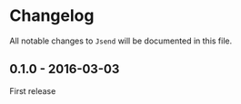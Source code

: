 # Changelog

All notable changes to `Jsend` will be documented in this file.

## 0.1.0 - 2016-03-03

First release
